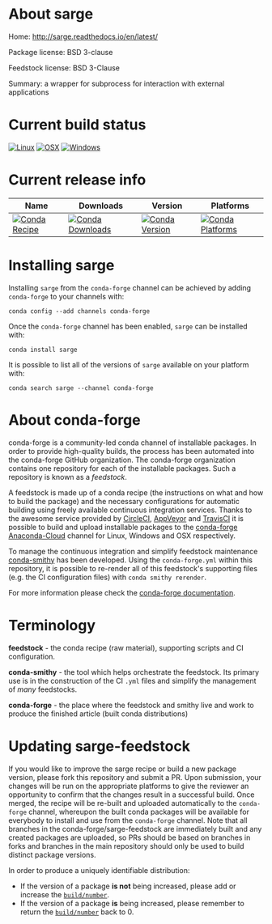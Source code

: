 About sarge
===========

Home: http://sarge.readthedocs.io/en/latest/

Package license: BSD 3-clause

Feedstock license: BSD 3-Clause

Summary: a wrapper for subprocess for interaction with external applications



Current build status
====================

[![Linux](https://img.shields.io/circleci/project/github/conda-forge/sarge-feedstock/master.svg?label=Linux)](https://circleci.com/gh/conda-forge/sarge-feedstock)
[![OSX](https://img.shields.io/travis/conda-forge/sarge-feedstock/master.svg?label=macOS)](https://travis-ci.org/conda-forge/sarge-feedstock)
[![Windows](https://img.shields.io/appveyor/ci/conda-forge/sarge-feedstock/master.svg?label=Windows)](https://ci.appveyor.com/project/conda-forge/sarge-feedstock/branch/master)

Current release info
====================

| Name | Downloads | Version | Platforms |
| --- | --- | --- | --- |
| [![Conda Recipe](https://img.shields.io/badge/recipe-sarge-green.svg)](https://anaconda.org/conda-forge/sarge) | [![Conda Downloads](https://img.shields.io/conda/dn/conda-forge/sarge.svg)](https://anaconda.org/conda-forge/sarge) | [![Conda Version](https://img.shields.io/conda/vn/conda-forge/sarge.svg)](https://anaconda.org/conda-forge/sarge) | [![Conda Platforms](https://img.shields.io/conda/pn/conda-forge/sarge.svg)](https://anaconda.org/conda-forge/sarge) |

Installing sarge
================

Installing `sarge` from the `conda-forge` channel can be achieved by adding `conda-forge` to your channels with:

```
conda config --add channels conda-forge
```

Once the `conda-forge` channel has been enabled, `sarge` can be installed with:

```
conda install sarge
```

It is possible to list all of the versions of `sarge` available on your platform with:

```
conda search sarge --channel conda-forge
```


About conda-forge
=================

conda-forge is a community-led conda channel of installable packages.
In order to provide high-quality builds, the process has been automated into the
conda-forge GitHub organization. The conda-forge organization contains one repository
for each of the installable packages. Such a repository is known as a *feedstock*.

A feedstock is made up of a conda recipe (the instructions on what and how to build
the package) and the necessary configurations for automatic building using freely
available continuous integration services. Thanks to the awesome service provided by
[CircleCI](https://circleci.com/), [AppVeyor](http://www.appveyor.com/)
and [TravisCI](https://travis-ci.org/) it is possible to build and upload installable
packages to the [conda-forge](https://anaconda.org/conda-forge)
[Anaconda-Cloud](http://docs.anaconda.org/) channel for Linux, Windows and OSX respectively.

To manage the continuous integration and simplify feedstock maintenance
[conda-smithy](http://github.com/conda-forge/conda-smithy) has been developed.
Using the ``conda-forge.yml`` within this repository, it is possible to re-render all of
this feedstock's supporting files (e.g. the CI configuration files) with ``conda smithy rerender``.

For more information please check the [conda-forge documentation](https://conda-forge.org/docs/).

Terminology
===========

**feedstock** - the conda recipe (raw material), supporting scripts and CI configuration.

**conda-smithy** - the tool which helps orchestrate the feedstock.
                   Its primary use is in the construction of the CI ``.yml`` files
                   and simplify the management of *many* feedstocks.

**conda-forge** - the place where the feedstock and smithy live and work to
                  produce the finished article (built conda distributions)


Updating sarge-feedstock
========================

If you would like to improve the sarge recipe or build a new
package version, please fork this repository and submit a PR. Upon submission,
your changes will be run on the appropriate platforms to give the reviewer an
opportunity to confirm that the changes result in a successful build. Once
merged, the recipe will be re-built and uploaded automatically to the
`conda-forge` channel, whereupon the built conda packages will be available for
everybody to install and use from the `conda-forge` channel.
Note that all branches in the conda-forge/sarge-feedstock are
immediately built and any created packages are uploaded, so PRs should be based
on branches in forks and branches in the main repository should only be used to
build distinct package versions.

In order to produce a uniquely identifiable distribution:
 * If the version of a package **is not** being increased, please add or increase
   the [``build/number``](http://conda.pydata.org/docs/building/meta-yaml.html#build-number-and-string).
 * If the version of a package **is** being increased, please remember to return
   the [``build/number``](http://conda.pydata.org/docs/building/meta-yaml.html#build-number-and-string)
   back to 0.